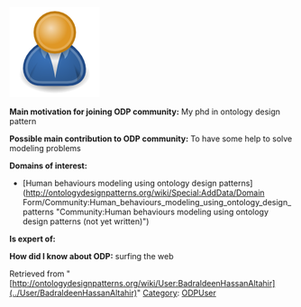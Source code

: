 [![Image:ODPUser.png](../images/a/a6/ODPUser.png)](../Image/ODPUser.png "Image:ODPUser.png")




  





__Main motivation for joining ODP community:__ My phd in ontology design pattern


__Possible main contribution to ODP community:__ To have some help to solve modeling problems


__Domains of interest:__



* [Human behaviours modeling using ontology design patterns](http://ontologydesignpatterns.org/wiki/Special:AddData/Domain Form/Community:Human_behaviours_modeling_using_ontology_design_patterns "Community:Human behaviours modeling using ontology design patterns (not yet written)")


__Is expert of:__


  

__How did I know about ODP:__ surfing the web






Retrieved from "[http://ontologydesignpatterns.org/wiki/User:BadraldeenHassanAltahir](../User/BadraldeenHassanAltahir)"
 [Category](http://ontologydesignpatterns.org/wiki/Special:Categories "Special:Categories"): [ODPUser](../Category/ODPUser "Category:ODPUser")